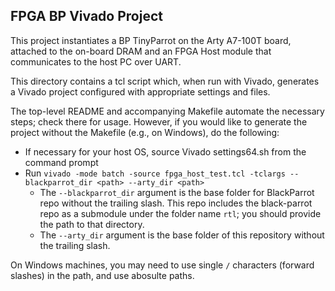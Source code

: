 ## FPGA BP Vivado Project

This project instantiates a BP TinyParrot on the Arty A7-100T board, attached to the on-board
DRAM and an FPGA Host module that communicates to the host PC over UART.

This directory contains a tcl script which, when run with Vivado, generates a Vivado project
configured with appropriate settings and files.

The top-level README and accompanying Makefile automate the necessary steps; check there for usage.
However, if you would like to generate the project without the Makefile (e.g., on Windows), do the
following:
* If necessary for your host OS, source Vivado settings64.sh from the command prompt
* Run `vivado -mode batch -source fpga_host_test.tcl -tclargs --blackparrot_dir <path> --arty_dir <path>`
    * The `--blackparrot_dir` argument is the base folder for BlackParrot repo without the trailing
      slash. This repo includes the black-parrot repo as a submodule under the folder name `rtl`;
      you should provide the path to that directory.
    * The `--arty_dir` argument is the base folder of this repository without the trailing slash.

On Windows machines, you may need to use single `/` characters (forward slashes) in the path, and
use abosulte paths.
